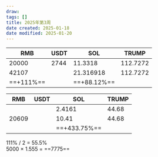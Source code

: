 ```yaml
---
draw:
tags: []
title: 2025年第3周
date created: 2025-01-18
date modified: 2025-01-20
---
```


| RMB       | USDT | SOL         | TRUMP    |
| --------- | ---- | ----------- | -------- |
| 20000     | 2744 | 11.3318     | 112.7272 |
| 42107     |      | 21.316918   | 112.7272 |
| ==+111%== |      | ==+88.12%== |          |

| RMB   | USDT | SOL          | TRUMP |
| ----- | ---- | ------------ | ----- |
|       |      | 2.4161       | 44.68 |
| 20609 |      | 10.41        | 44.68 |
|       |      | ==+433.75%== |       |  

111% / 2 = 55.5%  
5000 × 1.555 = ==7775==
